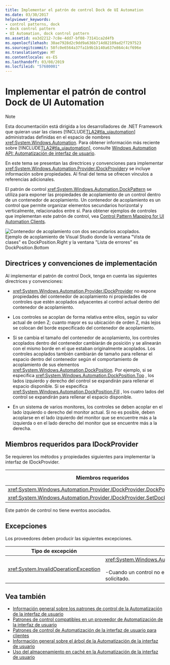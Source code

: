 ```yaml
---
title: Implementar el patrón de control Dock de UI Automation
ms.date: 03/30/2017
helpviewer_keywords:
- control patterns, dock
- dock control pattern
- UI Automation, dock control pattern
ms.assetid: ea3d2212-7c8e-4dd7-bf08-73141ca2d4fb
ms.openlocfilehash: 30ae7928d2c9dd9a636b714d82109ad2f7297523
ms.sourcegitcommit: 58fc0e6564a37fa1b9b1b140a637e864c4cf696e
ms.translationtype: MT
ms.contentlocale: es-ES
ms.lasthandoff: 03/08/2019
ms.locfileid: "57680001"
---
```

# <a name="implementing-the-ui-automation-dock-control-pattern"></a>Implementar el patrón de control Dock de UI Automation
> [!NOTE]
>  Esta documentación está dirigida a los desarrolladores de .NET Framework que quieran usar las clases [!INCLUDE[TLA2#tla_uiautomation](../../../includes/tla2sharptla-uiautomation-md.md)] administradas definidas en el espacio de nombres <xref:System.Windows.Automation>. Para obtener información más reciente sobre [!INCLUDE[TLA2#tla_uiautomation](../../../includes/tla2sharptla-uiautomation-md.md)], consulte [Windows Automation API: Automatización de interfaz de usuario](https://go.microsoft.com/fwlink/?LinkID=156746).  
  
 En este tema se presentan las directrices y convenciones para implementar <xref:System.Windows.Automation.Provider.IDockProvider>y se incluye información sobre propiedades. Al final del tema se ofrecen vínculos a referencias adicionales.  
  
 El patrón de control <xref:System.Windows.Automation.DockPattern> se utiliza para exponer las propiedades de acoplamiento de un control dentro de un contenedor de acoplamiento. Un contenedor de acoplamiento es un control que permite organizar elementos secundarios horizontal y verticalmente, relacionados entre sí. Para obtener ejemplos de controles que implementan este patrón de control, vea [Control Pattern Mapping for UI Automation Clients](../../../docs/framework/ui-automation/control-pattern-mapping-for-ui-automation-clients.md).  
  
 ![Contenedor de acoplamiento con dos secundarios acoplados. ](../../../docs/framework/ui-automation/media/uia-dockpattern-dockingexample.PNG "UIA_DockPattern_DockingExample")  
Ejemplo de acoplamiento de Visual Studio donde la ventana "Vista de clases" es DockPosition.Right y la ventana "Lista de errores" es DockPosition.Bottom  
  
<a name="Implementation_Guidelines_and_Conventions"></a>   
## <a name="implementation-guidelines-and-conventions"></a>Directrices y convenciones de implementación  
 Al implementar el patrón de control Dock, tenga en cuenta las siguientes directrices y convenciones:  
  
-   <xref:System.Windows.Automation.Provider.IDockProvider> no expone propiedades del contenedor de acoplamiento ni propiedades de controles que estén acoplados adyacentes al control actual dentro del contenedor de acoplamiento.  
  
-   Los controles se acoplan de forma relativa entre ellos, según su valor actual de orden Z; cuanto mayor es su ubicación de orden Z, más lejos se colocan del borde especificado del contenedor de acoplamiento.  
  
-   Si se cambia el tamaño del contenedor de acoplamiento, los controles acoplados dentro del contenedor cambiarán de posición y se alinearán con el mismo borde en el que estaban originalmente acoplados. Los controles acoplados también cambiarán de tamaño para rellenar el espacio dentro del contenedor según el comportamiento de acoplamiento de sus elementos <xref:System.Windows.Automation.DockPosition>. Por ejemplo, si se especifica <xref:System.Windows.Automation.DockPosition.Top> , los lados izquierdo y derecho del control se expandirán para rellenar el espacio disponible. Si se especifica <xref:System.Windows.Automation.DockPosition.Fill> , los cuatro lados del control se expandirán para rellenar el espacio disponible.  
  
-   En un sistema de varios monitores, los controles se deben acoplar en el lado izquierdo o derecho del monitor actual. Si no es posible, deben acoplarse en el lado izquierdo del monitor que se encuentre más a la izquierda o en el lado derecho del monitor que se encuentre más a la derecha.  
  
<a name="Required_Members_for_IDockProvider"></a>   
## <a name="required-members-for-idockprovider"></a>Miembros requeridos para IDockProvider  
 Se requieren los métodos y propiedades siguientes para implementar la interfaz de IDockProvider.  
  
|Miembros requeridos|Tipo de miembro|Notas|  
|----------------------|-----------------|-----------|  
|<xref:System.Windows.Automation.Provider.IDockProvider.DockPosition%2A>|Property|Ninguna|  
|<xref:System.Windows.Automation.Provider.IDockProvider.SetDockPosition%2A>|Método|Ninguna|  
  
 Este patrón de control no tiene eventos asociados.  
  
<a name="Exceptions"></a>   
## <a name="exceptions"></a>Excepciones  
 Los proveedores deben producir las siguientes excepciones.  
  
|Tipo de excepción|Condición|  
|--------------------|---------------|  
|<xref:System.InvalidOperationException>|<xref:System.Windows.Automation.Provider.IDockProvider.SetDockPosition%2A><br /><br /> -Cuando un control no es capaz de ejecutar el estilo de acoplamiento solicitado.|  
  
## <a name="see-also"></a>Vea también
- [Información general sobre los patrones de control de la Automatización de la interfaz de usuario](../../../docs/framework/ui-automation/ui-automation-control-patterns-overview.md)
- [Patrones de control compatibles en un proveedor de Automatización de la interfaz de usuario](../../../docs/framework/ui-automation/support-control-patterns-in-a-ui-automation-provider.md)
- [Patrones de control de Automatización de la interfaz de usuario para clientes](../../../docs/framework/ui-automation/ui-automation-control-patterns-for-clients.md)
- [Información general sobre el árbol de la Automatización de la interfaz de usuario](../../../docs/framework/ui-automation/ui-automation-tree-overview.md)
- [Uso del almacenamiento en caché en la Automatización de la interfaz de usuario](../../../docs/framework/ui-automation/use-caching-in-ui-automation.md)
